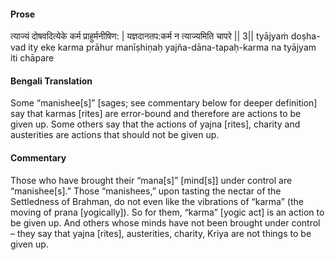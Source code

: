 #### Prose 

त्याज्यं दोषवदित्येके कर्म प्राहुर्मनीषिण: |
यज्ञदानतप:कर्म न त्याज्यमिति चापरे || 3||
tyājyaṁ doṣha-vad ity eke karma prāhur manīṣhiṇaḥ
yajña-dāna-tapaḥ-karma na tyājyam iti chāpare

 #### Bengali Translation 

Some “manishee[s]” [sages; see commentary below for deeper definition] say that karmas [rites] are error-bound and therefore are actions to be given up. Some others say that the actions of yajna [rites], charity and austerities are actions that should not be given up.

 #### Commentary 

Those who have brought their “mana[s]” [mind[s]] under control are “manishee[s].” Those “manishees,” upon tasting the nectar of the Settledness of Brahman, do not even like the vibrations of “karma” (the moving of prana [yogically]). So for them, “karma” [yogic act] is an action to be given up. And others whose minds have not been brought under control – they say that yajna [rites], austerities, charity, Kriya are not things to be given up. 